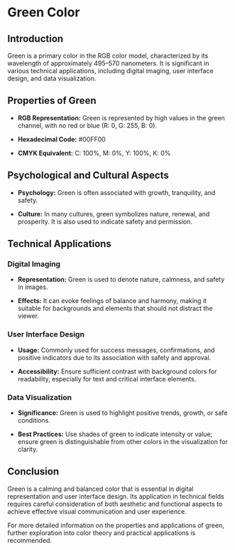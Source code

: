 # Green Color

## Introduction

Green is a primary color in the RGB color model, characterized by its wavelength of approximately 495–570 nanometers. It is significant in various technical applications, including digital imaging, user interface design, and data visualization.

## Properties of Green

- **RGB Representation:** Green is represented by high values in the green channel, with no red or blue (R: 0, G: 255, B: 0).

- **Hexadecimal Code:** #00FF00
- **CMYK Equivalent:** C: 100%, M: 0%, Y: 100%, K: 0%

## Psychological and Cultural Aspects

- **Psychology:** Green is often associated with growth, tranquility, and safety.

- **Culture:** In many cultures, green symbolizes nature, renewal, and prosperity. It is also used to indicate safety and permission.

## Technical Applications

### Digital Imaging

- **Representation:** Green is used to denote nature, calmness, and safety in images.

- **Effects:** It can evoke feelings of balance and harmony, making it suitable for backgrounds and elements that should not distract the viewer.

### User Interface Design

- **Usage:** Commonly used for success messages, confirmations, and positive indicators due to its association with safety and approval.

- **Accessibility:** Ensure sufficient contrast with background colors for readability, especially for text and critical interface elements.

### Data Visualization

- **Significance:** Green is used to highlight positive trends, growth, or safe conditions.

- **Best Practices:** Use shades of green to indicate intensity or value; ensure green is distinguishable from other colors in the visualization for clarity.

## Conclusion

Green is a calming and balanced color that is essential in digital representation and user interface design. Its application in technical fields requires careful consideration of both aesthetic and functional aspects to achieve effective visual communication and user experience.

For more detailed information on the properties and applications of green, further exploration into color theory and practical applications is recommended.
